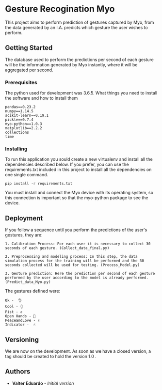 # Gesture Recogination Myo

This project aims to perform prediction of gestures captured by Myo, from the data generated by an I.A. predicts which gesture the user wishes to perform.
## Getting Started

The database used to perform the predictions per second of each gesture will be the information generated by Myo instantly, where it will be aggregated per second.
### Prerequisites

The python used for development was 3.6.5.
What things you need to install the software and how to install them

```
pandas==0.23.2
numpy==1.14.5
scikit-learn==0.19.1
pickle==0.7.4
myo-python==1.0.3
matplotlib==2.2.2
collections
time

```

### Installing

To run this application you sould create a new virtualenv and install all the dependencies described below. If you prefer, you can use the requirements.txt included in this project to install all the dependencies on one single command.

```
pip install -r requirements.txt
```

You must install and connect the Myo device with its operating system, so this connection is important so that the myo-python package to see the device.

## Deployment

If you follow a sequence until you perform the predictions of the user's gestures, they are:
```
1. Calibration Process: For each user it is necessary to collect 30 seconds of each gesture. (Collect_data_final.py)

2. Preprocessing and modeling process: In this step, the data simulation process for the training will be performed and the 30 seconds collected will be used for testing. (Process_Model.py)

3. Gesture prediction: Here the prediction per second of each gesture performed by the user according to the model is already performed. (Predict_data_Myo.py)
```
The gestures defined were:

```
Ok -  👌
Cool - 👆
Fist - ✊
Open Hands - 🤚
PeaceandLove - ✌
Indicator -  ☝

```
## Versioning

We are now on the development. As soon as we have a closed version, a tag should be created to hold the version 1.0 .

## Authors

* **Valter Eduardo** - *Initial version*